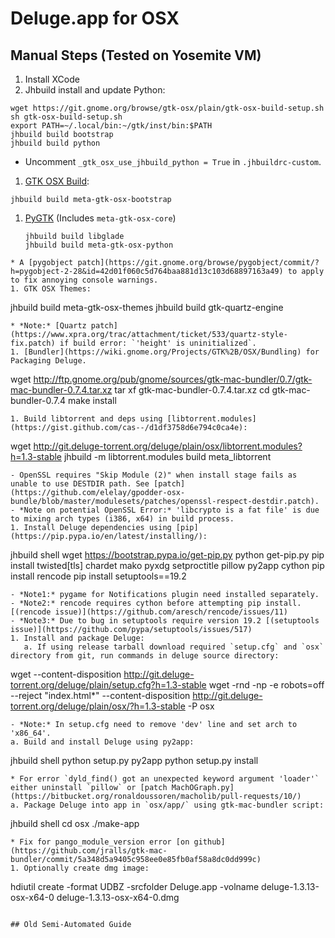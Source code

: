 # Deluge.app for OSX

## Manual Steps (Tested on Yosemite VM)

1. Install XCode
2. Jhbuild install and update Python:

 ```
 wget https://git.gnome.org/browse/gtk-osx/plain/gtk-osx-build-setup.sh
 sh gtk-osx-build-setup.sh
 export PATH=~/.local/bin:~/gtk/inst/bin:$PATH
 jhbuild build bootstrap
 jhbuild build python
```
* Uncomment `_gtk_osx_use_jhbuild_python = True` in `.jhbuildrc-custom`.
1. [GTK OSX Build](https://wiki.gnome.org/Projects/GTK+/OSX/Building):

 ```
 jhbuild build meta-gtk-osx-bootstrap
```
1. [PyGTK](https://wiki.gnome.org/Projects/GTK+/OSX/Python) (Includes `meta-gtk-osx-core`)

   ```
   jhbuild build libglade
   jhbuild build meta-gtk-osx-python
```
* A [pygobject patch](https://git.gnome.org/browse/pygobject/commit/?h=pygobject-2-28&id=42d01f060c5d764baa881d13c103d68897163a49) to apply to fix annoying console warnings.
1. GTK OSX Themes:

  ```
  jhbuild build meta-gtk-osx-themes
  jhbuild build gtk-quartz-engine
```
* *Note:* [Quartz patch](https://www.xpra.org/trac/attachment/ticket/533/quartz-style-fix.patch) if build error: `'height' is uninitialized`.
1. [Bundler](https://wiki.gnome.org/Projects/GTK%2B/OSX/Bundling) for Packaging Deluge.

 ```
 wget http://ftp.gnome.org/pub/gnome/sources/gtk-mac-bundler/0.7/gtk-mac-bundler-0.7.4.tar.xz
 tar xf gtk-mac-bundler-0.7.4.tar.xz
 cd gtk-mac-bundler-0.7.4
 make install
```
1. Build libtorrent and deps using [libtorrent.modules](https://gist.github.com/cas--/d1df3758d6e794c0ca4e):

 ```
 wget http://git.deluge-torrent.org/deluge/plain/osx/libtorrent.modules?h=1.3-stable
 jhbuild -m libtorrent.modules build meta_libtorrent
```
- OpenSSL requires "Skip Module (2)" when install stage fails as unable to use DESTDIR path. See [patch](https://github.com/elelay/gpodder-osx-bundle/blob/master/modulesets/patches/openssl-respect-destdir.patch).
- *Note on potential OpenSSL Error:* 'libcrypto is a fat file' is due to mixing arch types (i386, x64) in build process.
1. Install Deluge dependencies using [pip](https://pip.pypa.io/en/latest/installing/):

 ```
 jhbuild shell
 wget https://bootstrap.pypa.io/get-pip.py
 python get-pip.py
 pip install twisted[tls] chardet mako pyxdg setproctitle pillow py2app cython
 pip install rencode
 pip install setuptools==19.2
```
- *Note1:* pygame for Notifications plugin need installed separately.
- *Note2:* rencode requires cython before attempting pip install. [(rencode issue)](https://github.com/aresch/rencode/issues/11)
- *Note3:* Due to bug in setuptools require version 19.2 [(setuptools issue)](https://github.com/pypa/setuptools/issues/517)
1. Install and package Deluge:
   a. If using release tarball download required `setup.cfg` and `osx` directory from git, run commands in deluge source directory:

  ```
  wget --content-disposition http://git.deluge-torrent.org/deluge/plain/setup.cfg?h=1.3-stable
  wget -rnd -np -e robots=off --reject "index.html*" --content-disposition http://git.deluge-torrent.org/deluge/plain/osx/?h=1.3-stable -P osx
```
- *Note:* In setup.cfg need to remove 'dev' line and set arch to 'x86_64'.
a. Build and install Deluge using py2app:

 ```
 jhbuild shell
 python setup.py py2app
 python setup.py install
```
* For error `dyld_find() got an unexpected keyword argument 'loader'` either uninstall `pillow` or [patch MachOGraph.py](https://bitbucket.org/ronaldoussoren/macholib/pull-requests/10/)
a. Package Deluge into app in `osx/app/` using gtk-mac-bundler script:

 ```
 jhbuild shell
 cd osx
 ./make-app
```
* Fix for pango_module_version error [on github](https://github.com/jralls/gtk-mac-bundler/commit/5a348d5a9405c958ee0e85fb0af58a8dc0dd999c)
1. Optionally create dmg image:

 ```
 hdiutil create -format UDBZ -srcfolder Deluge.app -volname deluge-1.3.13-osx-x64-0 deluge-1.3.13-osx-x64-0.dmg
```

## Old Semi-Automated Guide
